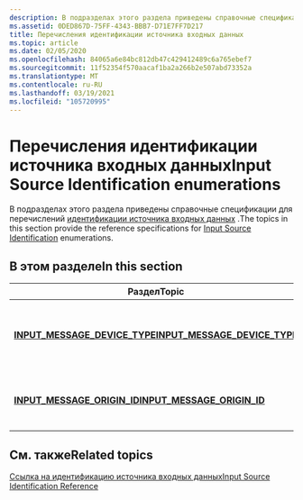 ```yaml
---
description: В подразделах этого раздела приведены справочные спецификации для перечислений идентификации источника входных данных.
ms.assetid: 0DED867D-75FF-4343-BBB7-D71E7FF7D217
title: Перечисления идентификации источника входных данных
ms.topic: article
ms.date: 02/05/2020
ms.openlocfilehash: 84065a6e84bc812db47c429412489c6a765ebef7
ms.sourcegitcommit: 11f52354f570aacaf1ba2a266b2e507abd73352a
ms.translationtype: MT
ms.contentlocale: ru-RU
ms.lasthandoff: 03/19/2021
ms.locfileid: "105720995"
---
```

# <a name="input-source-identification-enumerations"></a><span data-ttu-id="cb3ec-103">Перечисления идентификации источника входных данных</span><span class="sxs-lookup"><span data-stu-id="cb3ec-103">Input Source Identification enumerations</span></span>

<span data-ttu-id="cb3ec-104">В подразделах этого раздела приведены справочные спецификации для перечислений [идентификации источника входных данных](input-source-identification-portal.md) .</span><span class="sxs-lookup"><span data-stu-id="cb3ec-104">The topics in this section provide the reference specifications for [Input Source Identification](input-source-identification-portal.md) enumerations.</span></span>

## <a name="in-this-section"></a><span data-ttu-id="cb3ec-105">В этом разделе</span><span class="sxs-lookup"><span data-stu-id="cb3ec-105">In this section</span></span>

| <span data-ttu-id="cb3ec-106">Раздел</span><span class="sxs-lookup"><span data-stu-id="cb3ec-106">Topic</span></span> | <span data-ttu-id="cb3ec-107">Описание</span><span class="sxs-lookup"><span data-stu-id="cb3ec-107">Description</span></span> |
|---|---|
| [<span data-ttu-id="cb3ec-108">**INPUT_MESSAGE_DEVICE_TYPE**</span><span class="sxs-lookup"><span data-stu-id="cb3ec-108">**INPUT_MESSAGE_DEVICE_TYPE**</span></span>](/windows/win32/api/winuser/ne-winuser-input_message_device_type)<br/> | <span data-ttu-id="cb3ec-109">Тип устройства, отправившего входное сообщение.</span><span class="sxs-lookup"><span data-stu-id="cb3ec-109">The type of device that sent the input message.</span></span><br/> |
| [<span data-ttu-id="cb3ec-110">**INPUT_MESSAGE_ORIGIN_ID**</span><span class="sxs-lookup"><span data-stu-id="cb3ec-110">**INPUT_MESSAGE_ORIGIN_ID**</span></span>](/windows/win32/api/winuser/ne-winuser-input_message_origin_id)<br/> | <span data-ttu-id="cb3ec-111">Идентификатор источника входного сообщения.</span><span class="sxs-lookup"><span data-stu-id="cb3ec-111">The ID of the input message source.</span></span><br/> |

## <a name="related-topics"></a><span data-ttu-id="cb3ec-112">См. также</span><span class="sxs-lookup"><span data-stu-id="cb3ec-112">Related topics</span></span>

[<span data-ttu-id="cb3ec-113">Ссылка на идентификацию источника входных данных</span><span class="sxs-lookup"><span data-stu-id="cb3ec-113">Input Source Identification Reference</span></span>](input-source-identification-reference.md)
